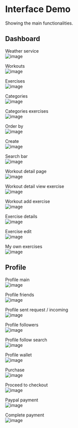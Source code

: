 # Interface Demo
Showing the main functionalities.

## Dashboard
Weather service \
![image](img/weather_service_thingy.png)

Workouts \
![image](img/dashboard_workout.png)

Exercises \
![image](img/dashboard_exercises.png)

Categories \
![image](img/category_nav.png)

Categories exercises \
![image](img/dashboard_exercises_categories.png)

Order by \
![image](img/order_by_nav.png)

Create \
![image](img/create_nav.png)

Search bar \
![image](img/search_bar.png)

Workout detail page \
![image](img/workout_detail_page.png)

Workout detail view exercise \
![image](img/workout_detail_page_view_exercise.png)

Workout add exercise \
![image](img/quick_add_exercise.png)

Exercise details \
![image](img/exercise_details.png)

Exercise edit \
![image](img/exercise_edit.png)

My own exercises \
![image](img/my_own.png)

## Profile 
Profile main \
![image](img/profile_default.png)

Profile friends \
![image](img/profile_friends_list.png)

Profile sent request / incoming \
![image](img/profile_friends_sent_request.png)

Profile followers \
![image](img/profile_following.png)

Profile follow search \
![image](img/profile_follow_search.png)

Profile wallet \
![image](img/profile_wallet.png)

Purchase \
![image](img/purchase_fitcoints.png)

Proceed to checkout \
![image](img/purchase_paypal_button.png)

Paypal payment \
![image](img/paypal.png)

Complete payment \
![image](img/payment_complete.png)